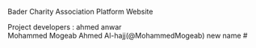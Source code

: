 Bader Charity Association Platform Website

Project developers :
ahmed anwar  
Mohammed Mogeab Ahmed Al-hajj(@MohammedMogeab)
 new name
#![]()
